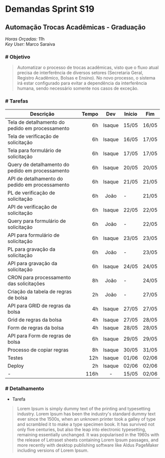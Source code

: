 # Demandas Sprint S19

## Automação Trocas Acadêmicas - Graduação
*Horas Orçadas:* 11h  
*Key User:* Marco Saraiva  

### # Objetivo

>Automatizar o processo de trocas acadêmicas, visto que o fluxo atual precisa de
interferência de diversos setores (Secretaria Geral, Registro Acadêmico, Bolsas
e Ensino). No novo processo, o sistema irá estar configurado para evitar a
dependência da interferência humana, sendo necessário somente nos casos de
exceção.

### # Tarefas

| Descrição | Tempo | Dev | Início | Fim |
|---|---:|:---:|---|---|
|Tela de detalhamento do pedido em processamento    |  6h|Isaque |15/05|16/05|
|Tela de verificação de solicitação                 |  6h|Isaque |16/05|17/05|
|Tela para formulário de solicitação                |  6h|Isaque |17/05|17/05|
|Query de detalhamento do pedido em processamento   |  6h|Isaque |20/05|20/05|
|API de detalhamento do pedido em processamento     |  6h|Isaque |21/05|21/05|
|PL de verificação de solicitação                   |  6h|João   |  -  |21/05|
|API de verificação de solicitação                  |  6h|Isaque |22/05|22/05|
|Query para formulário de solicitação               |  6h|João   |  -  |22/05|
|API para formulário de solicitação                 |  6h|Isaque |23/05|23/05|
|PL para gravação da solicitação                    |  6h|João   |  -  |23/05|
|API para gravação da solicitação                   |  6h|Isaque |24/05|24/05|
|CRON para processamento das solicitações           |  8h|João   |  -  |24/05|
|Criação da tabela de regras de bolsa               |  2h|João   |  -  |27/05|
|API para GRID de regras da bolsa                   |  4h|Isaque |27/05|27/05|
|Grid de regras da bolsa                            |  4h|Isaque |27/05|28/05|
|Form de regras da bolsa                            |  4h|Isaque |28/05|28/05|
|API para Form de regras de bolsa                   |  6h|Isaque |29/05|29/05|
|Processo de copiar regras                          |  8h|Isaque |30/05|31/05|
|Testes                                             | 12h|Isaque |01/06|02/06|
|Deploy                                             |  2h|Isaque |02/06|02/06|
| -   									                            |116h|   -   |15/05|02/06|


### # Detalhamento

- Tarefa
> Lorem Ipsum is simply dummy text of the printing and typesetting industry.
Lorem Ipsum has been the industry's standard dummy text ever since the 1500s,
when an unknown printer took a galley of type and scrambled it to make a type
specimen book. It has survived not only five centuries, but also the leap into
electronic typesetting, remaining essentially unchanged. It was popularised in
the 1960s with the release of Letraset sheets containing Lorem Ipsum passages,
and more recently with desktop publishing software like Aldus PageMaker
including versions of Lorem Ipsum.
